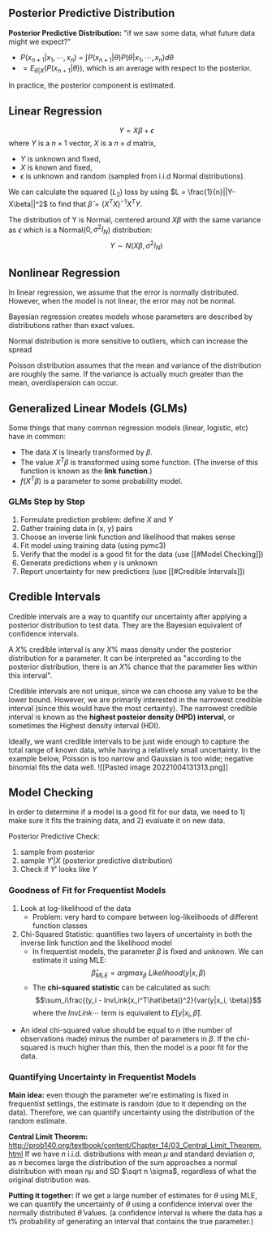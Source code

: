 
## Posterior Predictive Distribution

**Posterior Predictive Distribution:** "if we saw some data, what future data might we expect?"
 - $P(x_{n+1}|x_1,\cdots,x_n)$ = $\int P(x_{n+1}|\theta)P(\theta|x_1,\cdots,x_n)d\theta$
 - $= E_{\theta|X}(P(x_{n+1}|\theta))$, which is an average with respect to the posterior.

In practice, the posterior component is estimated.



## Linear Regression

$$Y = X\beta + \epsilon$$
where $Y$ is a $n \times 1$ vector, $X$ is a $n \times d$ matrix,
* $Y$ is unknown and fixed,
* $X$ is known and fixed,
* $\epsilon$ is unknown and random (sampled from i.i.d Normal distributions).


We can calculate the squared ($L_2$) loss by using $L = \frac{1}{n}||Y-X\beta||^2$ to find that $\hat\beta = (X^TX)^{-1}X^TY$.

The distribution of Y is Normal, centered around $X\beta$ with the same variance as $\epsilon$ which is a Normal($0, \sigma^2 I_N$) distribution:
$$Y \sim N(X\beta, \sigma^2I_N)$$

## Nonlinear Regression
In linear regression, we assume that the error is normally distributed. However, when the model is not linear, the error may not be normal.

Bayesian regression creates models whose parameters are described by distributions rather than exact values.

Normal distribution is more sensitive to outliers, which can increase the spread

Poisson distribution assumes that the mean and variance of the distribution are roughly the same. If the variance is actually much greater than the mean, overdispersion can occur.



## Generalized Linear Models (GLMs)
Some things that many common regression models (linear, logistic, etc) have in common:
 - The data $X$ is linearly transformed by $\beta$.
 - The value $X^T\beta$ is transformed using some function. (The inverse of this function is known as the **link function**.)
 - $f(X^T\beta)$ is a parameter to some probability model.

### GLMs Step by Step
1. Formulate prediction problem: define $X$ and $Y$ 
2. Gather training data in (x, y) pairs
3. Choose an inverse link function and likelihood that makes sense
4. Fit model using training data (using pymc3)
5. Verify that the model is a good fit for the data (use [[#Model Checking]])
6. Generate predictions when y is unknown
7. Report uncertainty for new predictions (use [[#Credible Intervals]])


## Credible Intervals
Credible intervals are a way to quantify our uncertainty after applying a posterior distribution to test data. They are the Bayesian equivalent of confidence intervals.

A $X$% credible interval is any $X$% mass density under the posterior distribution for a parameter. It can be interpreted as "according to the posterior distribution, there is an $X$% chance that the parameter lies within this interval".

Credible intervals are not unique, since we can choose any value to be the lower bound. However, we are primarily interested in the narrowest credible interval (since this would have the most certainty). The narrowest credible interval is known as the **highest posteior density (HPD) interval**, or sometimes the Highest density interval (HDI).

Ideally, we want credible intervals to be just wide enough to capture the total range of known data, while having a relatively small uncertainty. In the example below, Poisson is too narrow and Gaussian is too wide; negative binomial fits the data well.
![[Pasted image 20221004131313.png]]

## Model Checking
In order to determine if a model is a good fit for our data, we need to 1) make sure it fits the training data, and 2) evaluate it on new data.


Posterior Predictive Check:
1. sample from posterior
2. sample $Y'|X$ (posterior predictive distribution)
3. Check if $Y'$ looks like $Y$ 

### Goodness of Fit for Frequentist Models
1. Look at log-likelihood of the data
   * Problem: very hard to compare between log-likelihoods of different function classes
2. Chi-Squared Statistic: quantifies two layers of uncertainty in both the inverse link function and the likelihood model
   - In frequentist models, the parameter $\beta$ is fixed and unknown. We can estimate it using MLE: $$\hat\beta_{MLE} = argmax_\beta \ Likelihood(y|x,\beta)$$
   - The **chi-squared statistic** can be calculated as such: $$\sum_i\frac{(y_i - InvLink(x_i^T\hat\beta))^2}{var(y|x_i, \beta)}$$ where the $InvLink \cdots$ term is equivalent to $E[y|x_i, \hat\beta]$. 
 - An ideal chi-squared value should be equal to $n$ (the number of observations made) minus the number of parameters in $\beta$. If the chi-squared is much higher than this, then the model is a poor fit for the data.


### Quantifying Uncertainty in Frequentist Models
**Main idea:** even though the parameter we're estimating is fixed in frequentist settings, the estimate is random (due to it depending on the data). Therefore, we can quantify uncertainty using the distribution of the random estimate.

**Central Limit Theorem:**
http://prob140.org/textbook/content/Chapter_14/03_Central_Limit_Theorem.html
If we have $n$ i.i.d. distributions with mean $\mu$ and standard deviation $\sigma$, as $n$ becomes large the distribution of the sum approaches a normal distribution with mean $n \mu$ and SD $\sqrt n \sigma$, regardless of what the original distribution was.

**Putting it together:**
If we get a large number of estimates for $\theta$ using MLE, we can quantify the uncertainty of $\theta$ using a confidence interval over the normally distributed $\hat\theta$ values.
(a confidence interval is where the data has a t% probability of generating an interval that contains the true parameter.)




